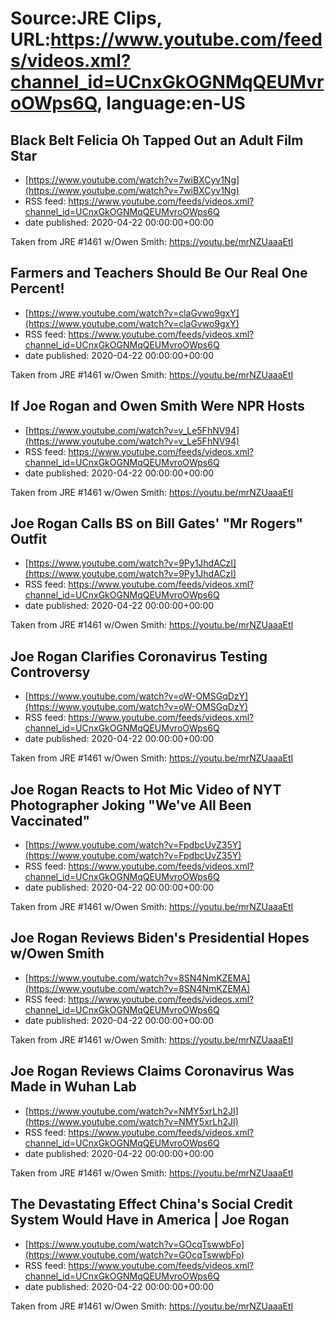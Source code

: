 # Source:JRE Clips, URL:https://www.youtube.com/feeds/videos.xml?channel_id=UCnxGkOGNMqQEUMvroOWps6Q, language:en-US

## Black Belt Felicia Oh Tapped Out an Adult Film Star
 - [https://www.youtube.com/watch?v=7wiBXCyv1Ng](https://www.youtube.com/watch?v=7wiBXCyv1Ng)
 - RSS feed: https://www.youtube.com/feeds/videos.xml?channel_id=UCnxGkOGNMqQEUMvroOWps6Q
 - date published: 2020-04-22 00:00:00+00:00

Taken from JRE #1461 w/Owen Smith: https://youtu.be/mrNZUaaaEtI

## Farmers and Teachers Should Be Our Real One Percent!
 - [https://www.youtube.com/watch?v=claGvwo9gxY](https://www.youtube.com/watch?v=claGvwo9gxY)
 - RSS feed: https://www.youtube.com/feeds/videos.xml?channel_id=UCnxGkOGNMqQEUMvroOWps6Q
 - date published: 2020-04-22 00:00:00+00:00

Taken from JRE #1461 w/Owen Smith: https://youtu.be/mrNZUaaaEtI

## If Joe Rogan and Owen Smith Were NPR Hosts
 - [https://www.youtube.com/watch?v=v_Le5FhNV94](https://www.youtube.com/watch?v=v_Le5FhNV94)
 - RSS feed: https://www.youtube.com/feeds/videos.xml?channel_id=UCnxGkOGNMqQEUMvroOWps6Q
 - date published: 2020-04-22 00:00:00+00:00

Taken from JRE #1461 w/Owen Smith: https://youtu.be/mrNZUaaaEtI

## Joe Rogan Calls BS on Bill Gates' "Mr  Rogers" Outfit
 - [https://www.youtube.com/watch?v=9Py1JhdACzI](https://www.youtube.com/watch?v=9Py1JhdACzI)
 - RSS feed: https://www.youtube.com/feeds/videos.xml?channel_id=UCnxGkOGNMqQEUMvroOWps6Q
 - date published: 2020-04-22 00:00:00+00:00

Taken from JRE #1461 w/Owen Smith:
https://youtu.be/mrNZUaaaEtI

## Joe Rogan Clarifies Coronavirus Testing Controversy
 - [https://www.youtube.com/watch?v=oW-OMSGqDzY](https://www.youtube.com/watch?v=oW-OMSGqDzY)
 - RSS feed: https://www.youtube.com/feeds/videos.xml?channel_id=UCnxGkOGNMqQEUMvroOWps6Q
 - date published: 2020-04-22 00:00:00+00:00

Taken from JRE #1461 w/Owen Smith:
https://youtu.be/mrNZUaaaEtI

## Joe Rogan Reacts to Hot Mic Video of NYT Photographer Joking "We've All Been Vaccinated"
 - [https://www.youtube.com/watch?v=FpdbcUvZ35Y](https://www.youtube.com/watch?v=FpdbcUvZ35Y)
 - RSS feed: https://www.youtube.com/feeds/videos.xml?channel_id=UCnxGkOGNMqQEUMvroOWps6Q
 - date published: 2020-04-22 00:00:00+00:00

Taken from JRE #1461 w/Owen Smith:
https://youtu.be/mrNZUaaaEtI

## Joe Rogan Reviews Biden's Presidential Hopes w/Owen Smith
 - [https://www.youtube.com/watch?v=8SN4NmKZEMA](https://www.youtube.com/watch?v=8SN4NmKZEMA)
 - RSS feed: https://www.youtube.com/feeds/videos.xml?channel_id=UCnxGkOGNMqQEUMvroOWps6Q
 - date published: 2020-04-22 00:00:00+00:00

Taken from JRE #1461 w/Owen Smith:
https://youtu.be/mrNZUaaaEtI

## Joe Rogan Reviews Claims Coronavirus Was Made in Wuhan Lab
 - [https://www.youtube.com/watch?v=NMY5xrLh2JI](https://www.youtube.com/watch?v=NMY5xrLh2JI)
 - RSS feed: https://www.youtube.com/feeds/videos.xml?channel_id=UCnxGkOGNMqQEUMvroOWps6Q
 - date published: 2020-04-22 00:00:00+00:00

Taken from JRE #1461 w/Owen Smith:
https://youtu.be/mrNZUaaaEtI

## The Devastating Effect China's Social Credit System Would Have in America | Joe Rogan
 - [https://www.youtube.com/watch?v=GOcqTswwbFo](https://www.youtube.com/watch?v=GOcqTswwbFo)
 - RSS feed: https://www.youtube.com/feeds/videos.xml?channel_id=UCnxGkOGNMqQEUMvroOWps6Q
 - date published: 2020-04-22 00:00:00+00:00

Taken from JRE #1461 w/Owen Smith:
https://youtu.be/mrNZUaaaEtI

